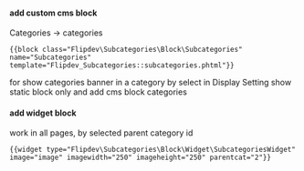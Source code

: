 #### add custom cms block

Categories -> categories

    {{block class="Flipdev\Subcategories\Block\Subcategories" name="Subcategories" template="Flipdev_Subcategories::subcategories.phtml"}}

for show categories banner in a category by select in Display Setting show static block only and add cms block categories


#### add widget block
work in all pages, by selected parent category id

    {{widget type="Flipdev\Subcategories\Block\Widget\SubcategoriesWidget" image="image" imagewidth="250" imageheight="250" parentcat="2"}}
